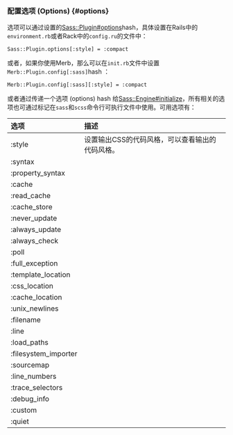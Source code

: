 ### 配置选项 \(Options\) {#options}

选项可以通过设置的[Sass::Plugin\#options](http://sass-lang.com/documentation/Sass/Plugin/Configuration.html#options-instance_method)hash，具体设置在Rails中的`environment.rb`或者Rack中的`config.ru`的文件中：

```
Sass::Plugin.options[:style] = :compact
```

或者，如果你使用Merb，那么可以在`init.rb`文件中设置`Merb::Plugin.config[:sass]`hash ：

```
Merb::Plugin.config[:sass][:style] = :compact
```

或者通过传递一个选项 \(options\) hash 给[Sass::Engine\#initialize](http://sass-lang.com/documentation/Sass/Engine.html#initialize-instance_method)，所有相关的选项也可通过标记在`sass`和`scss`命令行可执行文件中使用。可用选项有：

| 选项 | 描述 |
| :--- | :--- |
| :style | 设置输出CSS的代码风格，可以查看输出的代码风格。 |
| :syntax |  |
| :property\_syntax |  |
| :cache |  |
| :read\_cache |  |
| :cache\_store |  |
| :never\_update |  |
| :always\_update |  |
| :always\_check |  |
| :poll |  |
| :full\_exception |  |
| :template\_location |  |
| :css\_location |  |
| :cache\_location |  |
| :unix\_newlines |  |
| :filename |  |
| :line |  |
| :load\_paths |  |
| :filesystem\_importer |  |
| :sourcemap |  |
| :line\_numbers |  |
| :trace\_selectors |  |
| :debug\_info |  |
| :custom |  |
| :quiet |  |



